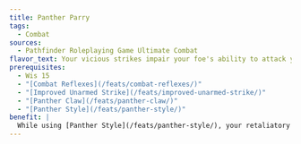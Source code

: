 ```yaml
---
title: Panther Parry
tags:
  - Combat
sources:
  - Pathfinder Roleplaying Game Ultimate Combat
flavor_text: Your vicious strikes impair your foe's ability to attack you when you move.
prerequisites:
  - Wis 15
  - "[Combat Reflexes](/feats/combat-reflexes/)"
  - "[Improved Unarmed Strike](/feats/improved-unarmed-strike/)"
  - "[Panther Claw](/feats/panther-claw/)"
  - "[Panther Style](/feats/panther-style/)"
benefit: |
  While using [Panther Style](/feats/panther-style/), your retaliatory unarmed strikes are resolved before the triggering attacks. If your retaliatory unarmed strike deals damage to an opponent, that opponent takes a --2 penalty on attack and damage rolls with the triggering attack of opportunity.
---
```


